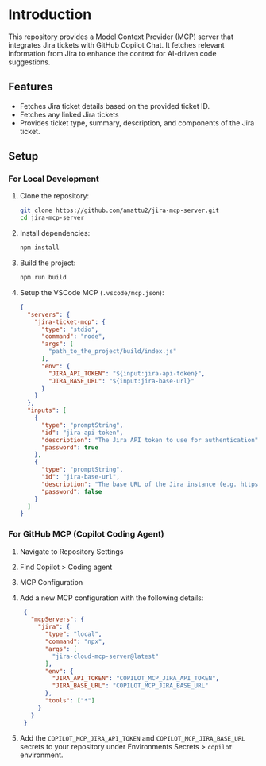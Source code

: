 # Introduction

This repository provides a Model Context Provider (MCP) server that integrates
Jira tickets with GitHub Copilot Chat. It fetches relevant information from
Jira to enhance the context for AI-driven code suggestions.

## Features

- Fetches Jira ticket details based on the provided ticket ID.
- Fetches any linked Jira tickets
- Provides ticket type, summary, description, and components of the Jira ticket.

## Setup

### For Local Development

1. Clone the repository:

   ```bash
   git clone https://github.com/amattu2/jira-mcp-server.git
   cd jira-mcp-server
    ```

2. Install dependencies:

    ```bash
    npm install
    ```

3. Build the project:

    ```bash
    npm run build
    ```

4. Setup the VSCode MCP (`.vscode/mcp.json`):

    ```json
    {
      "servers": {
        "jira-ticket-mcp": {
          "type": "stdio",
          "command": "node",
          "args": [
            "path_to_the_project/build/index.js"
          ],
          "env": {
            "JIRA_API_TOKEN": "${input:jira-api-token}",
            "JIRA_BASE_URL": "${input:jira-base-url}"
          }
        }
      },
      "inputs": [
        {
          "type": "promptString",
          "id": "jira-api-token",
          "description": "The Jira API token to use for authentication",
          "password": true
        },
        {
          "type": "promptString",
          "id": "jira-base-url",
          "description": "The base URL of the Jira instance (e.g. https://example.com)",
          "password": false
        }
      ]
    }
    ```

### For GitHub MCP (Copilot Coding Agent)

1. Navigate to Repository Settings
2. Find Copilot > Coding agent
3. MCP Configuration
4. Add a new MCP configuration with the following details:

   ```json
    {
      "mcpServers": {
        "jira": {
          "type": "local",
          "command": "npx",
          "args": [
            "jira-cloud-mcp-server@latest"
          ],
          "env": {
            "JIRA_API_TOKEN": "COPILOT_MCP_JIRA_API_TOKEN",
            "JIRA_BASE_URL": "COPILOT_MCP_JIRA_BASE_URL"
          },
          "tools": ["*"]
        }
      } 
    }
   ```

5. Add the `COPILOT_MCP_JIRA_API_TOKEN` and `COPILOT_MCP_JIRA_BASE_URL` secrets to your repository under Environments Secrets > `copilot` environment.
